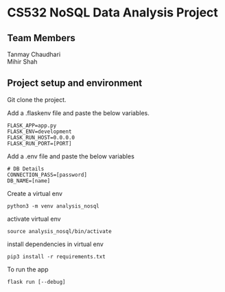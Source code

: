 # CS532 NoSQL Data Analysis Project

## Team Members

Tanmay Chaudhari  
Mihir Shah

## Project setup and environment

Git clone the project.  

Add a .flaskenv file and paste the below variables.

```
FLASK_APP=app.py
FLASK_ENV=development
FLASK_RUN_HOST=0.0.0.0
FLASK_RUN_PORT=[PORT]
```

Add a .env file and paste the below variables
```
# DB Details
CONNECTION_PASS=[password]
DB_NAME=[name]
```


Create a virtual env  
```
python3 -m venv analysis_nosql
```

activate virtual env  
```
source analysis_nosql/bin/activate
```

install dependencies in virtual env  
```
pip3 install -r requirements.txt
```

To run the app  
```
flask run [--debug]
```